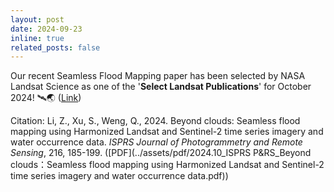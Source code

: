 ```yaml
---
layout: post
date: 2024-09-23
inline: true
related_posts: false
---
```


Our recent Seamless Flood Mapping paper has been selected by NASA Landsat Science as one of the '**Select Landsat Publications**' for October 2024! 🛰️🌏 ([Link](https://landsat.gsfc.nasa.gov/news/publications/))<br>

Citation: Li, Z., Xu, S., Weng, Q., 2024. Beyond clouds: Seamless flood mapping using Harmonized Landsat and Sentinel-2 time series imagery and water occurrence data. *ISPRS Journal of Photogrammetry and Remote Sensing*, 216, 185-199. ([PDF](../assets/pdf/2024.10_ISPRS P&RS_Beyond clouds：Seamless flood mapping using Harmonized Landsat and Sentinel-2 time series imagery and water occurrence data.pdf))

